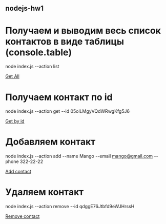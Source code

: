 ## nodejs-hw1

# Получаем и выводим весь список контактов в виде таблицы (console.table)

node index.js --action list 

[Get All](https://monosnap.com/file/OHDTD6Tcj24VZWAPVax3RFhq8CmCxc)

# Получаем контакт по id

node index.js --action get --id 05olLMgyVQdWRwgKfg5J6

[Get by id](https://monosnap.com/file/voqQoLwwpMtWEgC6BQuDFgLvdNTShT)
# Добавляем контакт

node index.js --action add --name Mango --email mango@gmail.com --phone 322-22-22

[Add contact](https://monosnap.com/file/E5jylvQmCEGGRgw9s5LNuLsXXGLptN)
# Удаляем контакт

node index.js --action remove --id qdggE76Jtbfd9eWJHrssH

[Remove contact](https://monosnap.com/file/H3WxBd6q620j0ywHPkgSVaBkvkrQEN)
